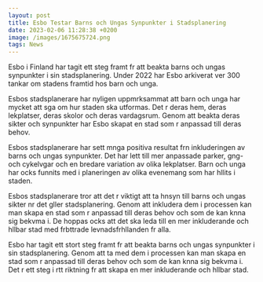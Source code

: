 ```yaml
--- 
layout: post 
title: Esbo Testar Barns och Ungas Synpunkter i Stadsplanering
date: 2023-02-06 11:28:38 +0200 
image: /images/1675675724.png
tags: News 
--- 
```


Esbo i Finland har tagit ett steg framt fr att beakta barns och ungas synpunkter i sin stadsplanering. Under 2022 har Esbo arkiverat ver 300 tankar om stadens framtid hos barn och unga.

Esbos stadsplanerare har nyligen uppmrksammat att barn och unga har mycket att sga om hur staden ska utformas. Det r deras hem, deras lekplatser, deras skolor och deras vardagsrum. Genom att beakta deras sikter och synpunkter har Esbo skapat en stad som r anpassad till deras behov.

Esbos stadsplanerare har sett mnga positiva resultat frn inkluderingen av barns och ungas synpunkter. Det har lett till mer anpassade parker, gng- och cykelvgar och en bredare variation av olika lekplatser. Barn och unga har ocks funnits med i planeringen av olika evenemang som har hllits i staden.

Esbos stadsplanerare tror att det r viktigt att ta hnsyn till barns och ungas sikter nr det gller stadsplanering. Genom att inkludera dem i processen kan man skapa en stad som r anpassad till deras behov och som de kan knna sig bekvma i. De hoppas ocks att det ska leda till en mer inkluderande och hllbar stad med frbttrade levnadsfrhllanden fr alla.

Esbo har tagit ett stort steg framt fr att beakta barns och ungas synpunkter i sin stadsplanering. Genom att ta med dem i processen kan man skapa en stad som r anpassad till deras behov och som de kan knna sig bekvma i. Det r ett steg i rtt riktning fr att skapa en mer inkluderande och hllbar stad.
